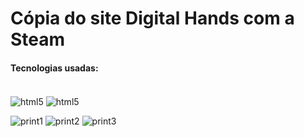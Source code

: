 # Cópia do site Digital Hands com a Steam

<h4>Tecnologias usadas:</h4>
<div style="display: inline-block"><br/>
<img src="https://img.shields.io/badge/HTML5-E34F26?style=for-the-badge&logo=html5&logoColor=white" alt="html5" align="center"/>
<img src="https://img.shields.io/badge/CSS3-1572B6?style=for-the-badge&logo=css3&logoColor=white" alt="html5" align="center"/>
</div><br>


![print1](https://github.com/VitorLucasX/digitalhands-copy/assets/126624364/bcbb572f-6939-4267-b6e4-0b3ef496d6b4)
![print2](https://github.com/VitorLucasX/digitalhands-copy/assets/126624364/fcd492fc-5f5f-4a16-853e-3995e7378fe4)
![print3](https://github.com/VitorLucasX/digitalhands-copy/assets/126624364/3b4ff42e-c118-40e1-bfbd-bb5f00f90e16)
